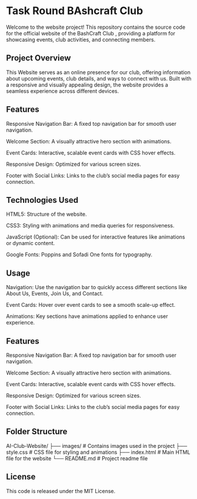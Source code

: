 
# Task Round BAshcraft Club 
Welcome to the website project! This repository contains the source code for the official website of the BashCraft Club , providing a platform for showcasing events, club activities, and connecting members.


## Project Overview

This  Website serves as an online presence for our club, offering information about upcoming events, club details, and ways to connect with us. Built with a responsive and visually appealing design, the website provides a seamless experience across different devices.
## Features
Responsive Navigation Bar: A fixed top navigation bar for smooth user navigation.

Welcome Section: A visually attractive hero section with animations.

Event Cards: Interactive, scalable event cards with CSS hover effects.

Responsive Design: Optimized for various screen sizes.

Footer with Social Links: Links to the club’s social media pages for easy connection.
## Technologies Used
HTML5: Structure of the website.

CSS3: Styling with animations and media queries for responsiveness.

JavaScript (Optional): Can be used for interactive features like animations or dynamic content.

Google Fonts: Poppins and Sofadi One fonts for typography.

## Usage
Navigation: Use the navigation bar to quickly access different sections like About Us, Events, Join Us, and Contact.

Event Cards: Hover over event cards to see a smooth scale-up effect.

Animations: Key sections have animations applied to enhance user experience.
## Features
Responsive Navigation Bar: A fixed top navigation bar for smooth user navigation.

Welcome Section: A visually attractive hero section with animations.

Event Cards: Interactive, scalable event cards with CSS hover effects.

Responsive Design: Optimized for various screen sizes.

Footer with Social Links: Links to the club’s social media pages for easy connection.
## Folder Structure

AI-Club-Website/
├── images/              # Contains images used in the project
├── style.css              # CSS file for styling and animations
├── index.html             # Main HTML file for the website
└── README.md              # Project readme file

## License

This code is released under the MIT License.